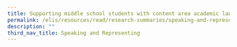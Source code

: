 ```yaml
---
title: Supporting middle school students with content area academic language
permalink: /elis/resources/read/research-summaries/speaking-and-representing/content-area-academic-language/
description: ""
third_nav_title: Speaking and Representing
---
```

